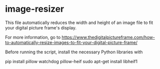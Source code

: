 # image-resizer
This file automatically reduces the width and height of an image file to fit your digital picture frame's display.

For more information, go to https://www.thedigitalpictureframe.com/how-to-automatically-resize-images-to-fit-your-digital-picture-frame/

Before running the script, install the necessary Python libraries with

pip install pillow watchdog pillow-heif
sudo apt-get install libheif1
